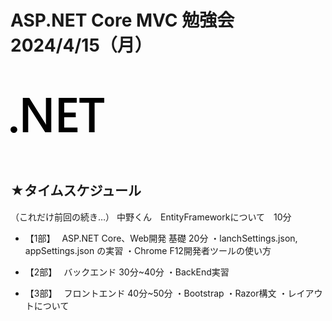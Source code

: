 # ASP.NET Core MVC 勉強会　2024/4/15（月）

<svg style="width: 150px" role="img" viewBox="0 0 24 24" xmlns="http://www.w3.org/2000/svg"><title>.NET</title><path d="M24 8.77h-2.468v7.565h-1.425V8.77h-2.462V7.53H24zm-6.852 7.565h-4.821V7.53h4.63v1.24h-3.205v2.494h2.953v1.234h-2.953v2.604h3.396zm-6.708 0H8.882L4.78 9.863a2.896 2.896 0 0 1-.258-.51h-.036c.032.189.048.592.048 1.21v5.772H3.157V7.53h1.659l3.965 6.32c.167.261.275.442.323.54h.024c-.04-.233-.06-.629-.06-1.185V7.529h1.372zm-8.703-.693a.868.829 0 0 1-.869.829.868.829 0 0 1-.868-.83.868.829 0 0 1 .868-.828.868.829 0 0 1 .869.829Z"/></svg>

## ★タイムスケジュール
（これだけ前回の続き…）
中野くん　EntityFrameworkについて　10分
 
* 【1部】　 ASP.NET Core、Web開発 基礎 20分
・lanchSettings.json, appSettings.json の実習
・Chrome F12開発者ツールの使い方
 
* 【2部】　 バックエンド 30分~40分
・BackEnd実習
 
* 【3部】　 フロントエンド 40分~50分
・Bootstrap
・Razor構文
・レイアウトについて